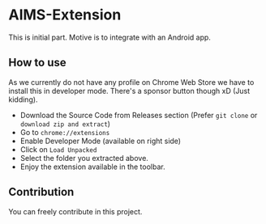 # AIMS-Extension

This is initial part. Motive is to integrate with an Android app.

## How to use

As we currently do not have any profile on Chrome Web Store we have to install this in developer mode. There's a sponsor button though xD (Just kidding).

- Download the Source Code from Releases section (Prefer `git clone` or `download zip and extract`)
- Go to `chrome://extensions`
- Enable Developer Mode (available on right side)
- Click on `Load Unpacked`
- Select the folder you extracted above.
- Enjoy the extension available in the toolbar.


## Contribution

You can freely contribute in this project.
